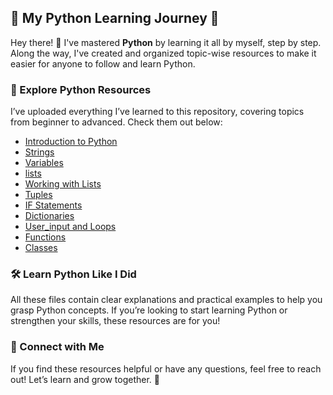 ## 🚀 My Python Learning Journey 🐍  

Hey there! 👋 I've mastered **Python** by learning it all by myself, step by step. Along the way, I've created and organized topic-wise resources to make it easier for anyone to follow and learn Python.  

### 📂 Explore Python Resources  

I’ve uploaded everything I’ve learned to this repository, covering topics from beginner to advanced. Check them out below:  

- [Introduction to Python](01.hello_world.py)  
- [Strings](02.strings.py)  
- [Variables](02.1variables.py)  
- [lists](03.lists_check.py)  
- [Working with Lists](04.working_with_lists.py)  
- [Tuples](04.1Tuples.py)  
- [IF Statements](05.if_statements.py)  
- [Dictionaries](6.Dictionaries.py)
- [User_input and Loops](07user_inputandloops.py)
- [Functions](08.Functions.py)
- [Classes](09.Classes.py) 

### 🛠 Learn Python Like I Did  

All these files contain clear explanations and practical examples to help you grasp Python concepts. If you’re looking to start learning Python or strengthen your skills, these resources are for you!  

### 💬 Connect with Me  

If you find these resources helpful or have any questions, feel free to reach out! Let’s learn and grow together. 🚀  
